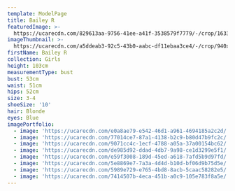 ```yaml
---
template: ModelPage
title: Bailey R
featuredImage: >-
  https://ucarecdn.com/829613aa-9756-41ee-a41f-3538579f7779/-/crop/1633x1086/0,323/-/preview/
imageThumbnail: >-
  https://ucarecdn.com/a5ddeab3-92c5-43b0-aabc-df11ebaa3ce4/-/crop/940x1198/329,0/-/preview/
firstName: Bailey R
collection: Girls
height: 103cm
measurementType: bust
bust: 53cm
waist: 51cm
hips: 52cm
size: 3-4
shoeSize: '10'
hair: Blonde
eyes: Blue
imagePortfolio:
  - image: 'https://ucarecdn.com/e0a8ae79-e542-46d1-a961-4694185a2c2d/'
  - image: 'https://ucarecdn.com/77014ce7-87a1-4138-b2c9-b80d47b9fc2c/'
  - image: 'https://ucarecdn.com/9071cc4c-1ecf-4788-a05a-37a00154bc62/'
  - image: 'https://ucarecdn.com/de985d92-ddad-4db7-9a98-ce1d3299e5f1/'
  - image: 'https://ucarecdn.com/e59f3008-189d-45ed-a618-7afd5b9d97fd/'
  - image: 'https://ucarecdn.com/5e8869e7-7a3a-4d4d-b10d-bf06d9b75d5e/'
  - image: 'https://ucarecdn.com/5989e729-e765-4bd8-8acb-5caac58282e5/'
  - image: 'https://ucarecdn.com/7414507b-4eca-451b-a0c9-105e783f8a5e/'
---
```


